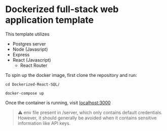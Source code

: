 # Dockerized full-stack web application template

This template utilizes 
- Postgres server
- Node (Javasript)
- Express
- React (Javascript)
  - React Router

To spin up the docker image, first clone the repository and run:

```
cd Dockerized-React-SQL/
```


```
docker-compose up
```

Once the container is running, visit [localhost:3000](http://localhost:3000)



> :warning: env file present in /server, which only contains default credentials. However, it should generally be avoided when it contains sensitive information like API keys.
